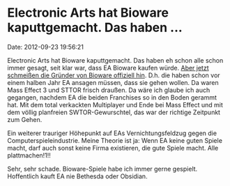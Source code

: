 Electronic Arts hat Bioware kaputtgemacht. Das haben \...
=========================================================

Date: 2012-09-23 19:56:21

Electronic Arts hat Bioware kaputtgemacht. Das haben eh schon alle schon
immer gesagt, seit klar war, dass EA Bioware kaufen würde. [Aber jetzt
schmeißen die Gründer von Bioware offiziell
hin](http://blog.bioware.com/2012/09/18/ray-muzyka-greg-zeschuk-retire/).
D.h. die haben schon vor einem halben Jahr EA ansagen müssen, dass sie
gehen wollen. Da waren Mass Effect 3 und STTOR frisch draußen. Da wäre
ich glaube ich auch gegangen, nachdem EA die beiden Franchises so in den
Boden gerammt hat. Mit dem total verkackten Multiplayer und Ende bei
Mass Effect und mit dem völlig planfreien SWTOR-Gewurschtel, das war der
richtige Zeitpunkt zum Gehen.

Ein weiterer trauriger Höhepunkt auf EAs Vernichtungsfeldzug gegen die
Computerspieleindustrie. Meine Theorie ist ja: Wenn EA keine guten
Spiele macht, darf auch sonst keine Firma existieren, die gute Spiele
macht. Alle plattmachen!1!!

Sehr, sehr schade. Bioware-Spiele habe ich immer gerne gespielt.
Hoffentlich kauft EA nie Bethesda oder Obsidian.
